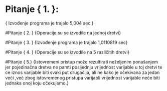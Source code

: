 ﻿# Pitanje { 1. }:
{ Izvođenje programa je trajalo 5,004 sec }#Pitanje { 2. }{Operacije su se izvodile na jednoj dretvi}#Pitanje { 3. }{Izvođenje programa je trajalo 1,0110819 sec}#Pitanje { 4. }{Operacije su se izvodile na 5 različitih dretvi}#Pitanje { 5.}{Istovremeni pristup može rezultirati neželjenim ponašanjem jer pojedinačna dretva ne pamti posljednju vrijednost  varijable u toj dretvi te ce iznos varijable biti svaki put drugačija, ali ne kako je očekivana za jedan veći ,već zbog istovremenog pristupa varijabli vrijednost varijable neće biti jednaka onoj koju očekujemo.}